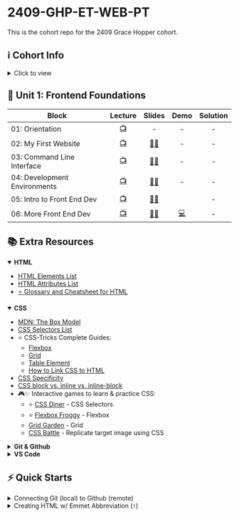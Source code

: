 # 2409-GHP-ET-WEB-PT

This is the cohort repo for the 2409 Grace Hopper cohort.

## ℹ️ Cohort Info

<details>
<summary>Click to view</summary>
<h3>🧑‍🏫 Instructional Staff</h3>

- Liz Hoppstetter - Instructor
- Torie Kim - Open Support Mentor
- Rebecca Klasson - Career Success Coach
- Jess Williams - Learner Experience Manager

<h3>🔗 Important Links</h3>
These are important links that you'll need throughout the course:

[Zoom Classroom](https://fullstackacademy.zoom.us/j/9227706854?pwd=M1dpN1B0YmdLbWowaUhwUHl6TDJGdz09) | [Canvas](https://fullstack.instructure.com/courses/1122) | [Recorded Lectures](https://www.youtube.com/playlist?list=PL_yPiP-ZZLhLB0-eHhxcVxHDBNokCyitc) | [Learning Teams](https://docs.google.com/spreadsheets/d/1fBnvWI-ErJmlXrlrmi_I3vLErA7t7CNciZs-Fveqkgc/edit?gid=337656156#gid=337656156)

<h3>📅 Class Schedule</h3>

→ Every Tuesday & Thursday @ 7pm - 10pm ET
<br>
→ [Curriculum Roadmap](https://docs.google.com/spreadsheets/d/1KDJQ_L7sDzuia-NcybOdGJBGUmQCS42iQ6sZdw9Dm0E/edit?usp=sharing)

<strong>Holidays and Days Off</strong>

- 🦃 Thanksgiving: Thurs, 11/28/24
- ⛄ Winter Break:
  Tues, 12/24/24 - Tues, 12/31/24
- 🎓 Graduation/End Date: March 27th, 2025

<h3>📅 Open Support Hours Schedule</h3>

[Zoom Room](https://fullstackacademy.zoom.us/j/3401123996?pwd=b1UwZmJXR2VRVWdqY0FXb0V3WkIzZz09)

→ Monday 3pm- 11pm ET <br>
→ Tuesday 3pm-6pm ET<br>
→ Wednesday 3pm-11pm ET <br>
→ Thursday 3pm-6pm ET <br>
→ Friday 3pm-6pm ET

</details>

## 🌱 Unit 1: Frontend Foundations

| Block                        |              Lecture               |                                                                Slides                                                                |                    Demo                    | Solution |
| ---------------------------- | :--------------------------------: | :----------------------------------------------------------------------------------------------------------------------------------: | :----------------------------------------: | :------: |
| 01: Orientation              | [📺](https://youtu.be/jYUljk-SWt0) |                                                                  -                                                                   |                     -                      |    -     |
| 02: My First Website         | [📺](https://youtu.be/tiO2Q9_Pqp4) |           [:teacher:](https://fullstack.instructure.com/courses/1122/pages/block-2-my-first-website?module_item_id=353860)           |                     -                      |    -     |
| 03: Command Line Interface   | [📺](https://youtu.be/0KA3sVtf7tQ) |        [:teacher:](https://fullstack.instructure.com/courses/1122/pages/block-3-command-line-interface?module_item_id=353868)        |                     -                      |    -     |
| 04: Development Environments | [📺](https://youtu.be/oN-FyxhYZAI) |       [:teacher:](https://fullstack.instructure.com/courses/1122/pages/block-4-development-environments?module_item_id=353876)       |                     -                      |    -     |
| 05: Intro to Front End Dev   | [📺](https://youtu.be/cczD2zhlaXM) | [:teacher:](https://fullstack.instructure.com/courses/1122/pages/block-5-introduction-to-frontend-development?module_item_id=353886) |       [](./block05/guided-practice/)       |    -     |
| 06: More Front End Dev       | [📺](https://youtu.be/VV_IYt0AoNI) |      [:teacher:](https://fullstack.instructure.com/courses/1122/pages/block-6-more-frontend-development?module_item_id=353892)       | [💻](./block05/guided-practice/index.html) |    -     |

## 📚 Extra Resources

<details open>
<summary><strong>HTML</strong></summary>

- [HTML Elements List](https://developer.mozilla.org/en-US/docs/Web/HTML/Element)
- [HTML Attributes List](https://developer.mozilla.org/en-US/docs/Web/HTML/Attributes)
- [⭐ Glossary and Cheatsheet for HTML](https://www.codecademy.com/article/glossary-html)
</details>

<details open>
<summary><strong>CSS</strong></summary>

- [MDN: The Box Model](https://developer.mozilla.org/en-US/docs/Learn/CSS/Building_blocks/The_box_model)
- [CSS Selectors List](https://www.w3schools.com/cssref/css_selectors.php)
- ⭐ CSS-Tricks Complete Guides:
  - [Flexbox](https://css-tricks.com/snippets/css/a-guide-to-flexbox/)
  - [Grid](https://css-tricks.com/snippets/css/complete-guide-grid/)
  - [Table Element](https://css-tricks.com/complete-guide-table-element/)
  - [How to Link CSS to HTML](https://www.freecodecamp.org/news/how-to-link-css-to-html/)
- [CSS Specificity](https://www.w3schools.com/css/css_specificity.asp)
- [CSS block vs. inline vs. inline-block](https://www.samanthaming.com/pictorials/css-inline-vs-inlineblock-vs-block/)
- 🎮✨ Interactive games to learn & practice CSS:
  - ⭐ [CSS Diner](https://flukeout.github.io/) - CSS Selectors
  - ⭐ [Flexbox Froggy](https://flexboxfroggy.com/) - Flexbox
  - [Grid Garden](https://cssgridgarden.com/) - Grid
  - [CSS Battle](https://cssbattle.dev/) - Replicate target image using CSS
  </details>

<details>
<summary><strong>Git & Github</strong></summary>

- [Github Cheat Sheet PDF](https://education.github.com/git-cheat-sheet-education.pdf)
- [Github: About Git](https://docs.github.com/en/get-started/using-git/about-git)
- [Github: Renaming the default branch from `master`](https://github.com/github/renaming)
- [Pro Git Book (free)](https://git-scm.com/book/en/v2)
- [Atlassian: Learn Git Tutorials](https://www.atlassian.com/git/tutorials)
- [FreeCodeCamp: How to Delete a Git Branch](https://www.freecodecamp.org/news/how-to-delete-a-git-branch-both-locally-and-remotely/)
</details>

<details>
<summary><strong>VS Code</strong></summary>

- [⭐ Emmet Documentation: Cheat Sheet](https://docs.emmet.io/cheat-sheet/)
- [VS Code Tips & Tricks](https://code.visualstudio.com/docs/getstarted/tips-and-tricks)
- [VS Code Key Bindings](https://code.visualstudio.com/docs/getstarted/keybindings#_keyboard-shortcuts-reference)
- Keyboard Shortcuts
  - [Windows](https://code.visualstudio.com/shortcuts/keyboard-shortcuts-windows.pdf)
  - [MacOS](https://code.visualstudio.com/shortcuts/keyboard-shortcuts-macos.pdf)
- [Snappify: 21 Best VSCode Extensions Every Dev Should Know (2024)](https://snappify.com/blog/best-vscode-extensions)
</details>

## ⚡ Quick Starts

<details>
<summary>Connecting Git (local) to Github (remote)</summary>
<br>

<strong>Create a new repository on the command line:</strong>

- echo "# holder" >> README.md
- git init
- git add README.md
- git commit -m "first commit"
- git branch -M main
- git remote add origin
- git push -u origin main

<strong>Push an existing repository from the command line:</strong>

- git remote add origin
- git branch -M main
- git push -u origin main

</details>

<details>
<summary>Creating HTML w/ Emmet Abbreviation (<code>!</code>)</summary>
<br>

<strong>In VSCode:</strong> `SHIFT`+ `1`, then `ENTER`
<br>

Will result in a basic HTML doc:

```html
<!DOCTYPE html>
<html lang="en">
  <head>
    <meta charset="UTF-8" />
    <meta name="viewport" content="width=device-width, initial-scale=1.0" />
    <title>Document</title>
  </head>
  <body>
    <!-- HTML Body -->
  </body>
</html>
```

</details>
